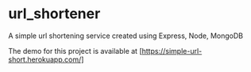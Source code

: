# url_shortener
A simple url shortening service created using Express, Node, MongoDB

The demo for this project is available at  [https://simple-url-short.herokuapp.com/]
